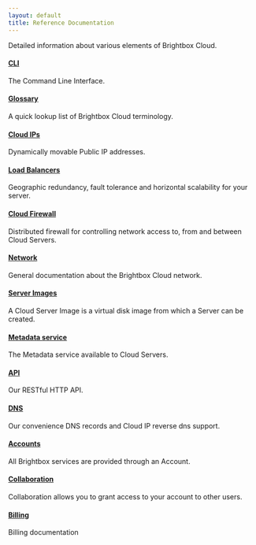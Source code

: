 ```yaml
---
layout: default
title: Reference Documentation
---
```


Detailed information about various elements of Brightbox Cloud.

<div class="grid_11 alpha" markdown="1">

#### [CLI](/reference/cli/)

The Command Line Interface.

#### [Glossary](/reference/glossary/)

A quick lookup list of Brightbox Cloud terminology.

#### [Cloud IPs](/reference/cloud-ips/)

Dynamically movable Public IP addresses.

#### [Load Balancers](/reference/load-balancers/)

Geographic redundancy, fault tolerance and horizontal scalability for
your server.

#### [Cloud Firewall](/reference/firewall/)

Distributed firewall for controlling network access to, from and
between Cloud Servers.

#### [Network](/reference/network/)

General documentation about the Brightbox Cloud network.

</div>

<div class="grid_11 prefix_2" markdown="1">

#### [Server Images](/reference/server-images/)

A Cloud Server Image is a virtual disk image from which a Server can
be created.

#### [Metadata service](/reference/metadata-service/)

The Metadata service available to Cloud Servers.

#### [API](/reference/api/)

Our RESTful HTTP API.

#### [DNS](/reference/dns/)

Our convenience DNS records and Cloud IP reverse dns support.

#### [Accounts](/reference/accounts/)

All Brightbox services are provided through an Account.

#### [Collaboration](/reference/collaboration)

Collaboration allows you to grant access to your account to other users.

#### [Billing](/reference/billing/)

Billing documentation
</div>

